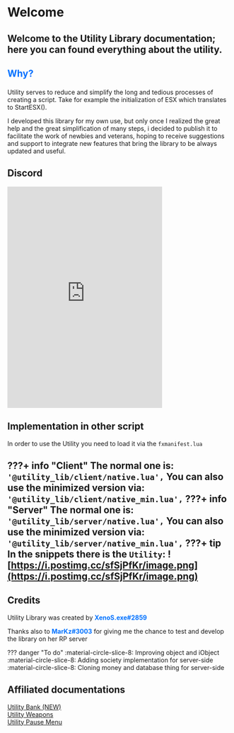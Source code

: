 # Welcome

Welcome to the **Utility Library** documentation; here you can found **everything** about the utility.
<br>
---
## <p style="color: #0071ff;">Why?</p>
Utility serves to reduce and simplify the long and tedious processes of creating a script.
Take for example the initialization of ESX which translates to StartESX().

I developed this library for my own use, but only once I realized the great help and the great simplification of many steps, i decided to publish it to facilitate the work of newbies and veterans, hoping to receive suggestions and support to integrate new features that bring the library to be always updated and useful.

## Discord
<iframe src="https://discord.com/widget?id=858498299957870642&theme=dark" width="350" height="500" allowtransparency="true" frameborder="0" sandbox="allow-popups allow-popups-to-escape-sandbox allow-same-origin allow-scripts"></iframe>

## Implementation in other script
In order to use the Utility you need to load it via the `fxmanifest.lua`

???+ info "Client"
    The normal one is:
    ```
    '@utility_lib/client/native.lua',
    ```
    You can also use the minimized version via:
    ```
    '@utility_lib/client/native_min.lua',
    ```
???+ info "Server"
    The normal one is:
    ```
    '@utility_lib/server/native.lua',
    ```
    You can also use the minimized version via:
    ```
    '@utility_lib/server/native_min.lua',
    ```
???+ tip
    In the snippets there is the `Utility`:
    ![https://i.postimg.cc/sfSjPfKr/image.png](https://i.postimg.cc/sfSjPfKr/image.png)
---

## Credits
Utility Library was created by <span style="color: #0071ff;">**XenoS.exe#2859**</span>

Thanks also to <span style="color: #0071ff;">**MarKz#3003**</span> for giving me the chance to test and develop the library on her RP server

??? danger "To do"
    :material-circle-slice-8: Improving object and iObject<br>
    :material-circle-slice-8: Adding society implementation for server-side<br>
    :material-circle-slice-8: Cloning money and database thing for server-side

## Affiliated documentations

[Utility Bank (NEW)](https://utility-library.github.io/utility_bank/)  
[Utility Weapons](https://utility-library.github.io/utility_weapons/)  
[Utility Pause Menu](https://utility-library.github.io/utility_pausemenu/)